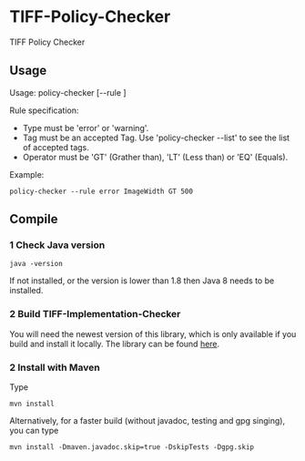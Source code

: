 # TIFF-Policy-Checker
TIFF Policy Checker

## Usage
Usage: policy-checker [--rule <type> <tag> <operator> <value>] <filepath>

Rule specification:

- Type must be 'error' or 'warning'.
- Tag must be an accepted Tag. Use 'policy-checker --list' to see the list of accepted tags.
- Operator must be 'GT' (Grather than), 'LT' (Less than) or 'EQ' (Equals).

Example:

`policy-checker --rule error ImageWidth GT 500`

## Compile

### 1 Check Java version

`java -version`

If not installed, or the version is lower than 1.8 then Java 8 needs to be installed.

### 2 Build TIFF-Implementation-Checker

You will need the newest version of this library, which is only available if you build and install it locally.
The library can be found [here](https://github.com/viaacode/TIFF-Implementation-Checker).


### 2 Install with Maven

Type

`mvn install`

Alternatively, for a faster build (without javadoc, testing and gpg singing), you can type

`mvn install -Dmaven.javadoc.skip=true -DskipTests -Dgpg.skip`

